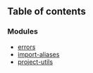 ## Table of contents

### Modules

- [errors][1]
- [import-aliases][2]
- [project-utils][3]

[1]: modules/errors.md
[2]: modules/import_aliases.md
[3]: modules/project_utils.md
